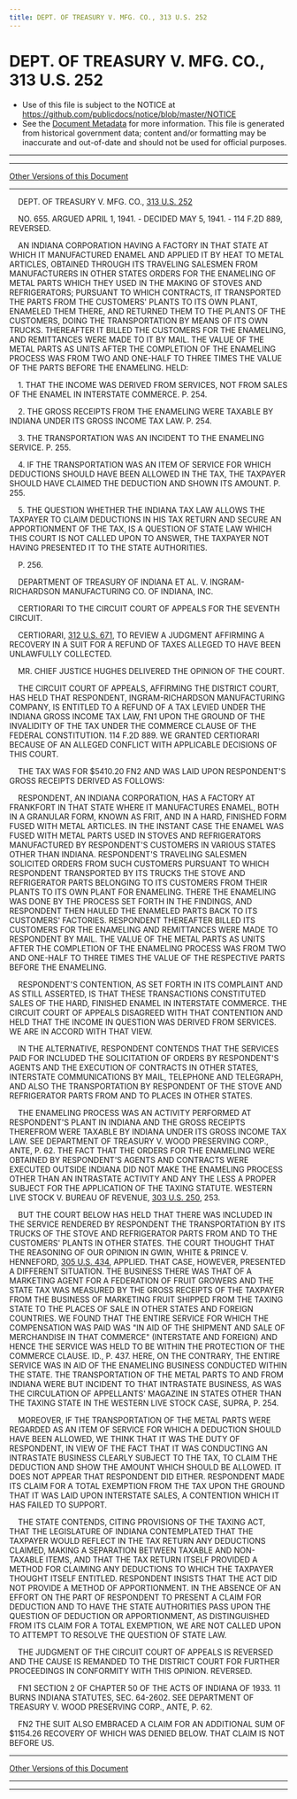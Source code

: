 ```yaml
---
title: DEPT. OF TREASURY V. MFG. CO., 313 U.S. 252
---
```


# DEPT. OF TREASURY V. MFG. CO., 313 U.S. 252

* Use of this file is subject to the NOTICE at https://github.com/publicdocs/notice/blob/master/NOTICE
* See the [Document Metadata](../../../index.md) for more information.
  This file is generated from historical government data; content and/or formatting may be inaccurate and out-of-date and should not be used for official purposes.

----------
----------

[Other Versions of this Document](https://publicdocs.github.io/go/links?ns=uslm-x&ref=%2Fus%2Fcourts%2Fscotus%2FusReporter%2F313%2F252)

----------

    DEPT. OF TREASURY V. MFG. CO., [313 U.S. 252][/us/courts/scotus/usReporter/313/252]

    NO. 655.  ARGUED APRIL 1, 1941.  - DECIDED MAY 5, 1941.  - 114 F.2D 889, REVERSED.

    AN INDIANA CORPORATION HAVING A FACTORY IN THAT STATE AT WHICH IT MANUFACTURED ENAMEL AND APPLIED IT BY HEAT TO METAL ARTICLES, OBTAINED THROUGH ITS TRAVELING SALESMEN FROM MANUFACTURERS IN OTHER STATES ORDERS FOR THE ENAMELING OF METAL PARTS WHICH THEY USED IN THE MAKING OF STOVES AND REFRIGERATORS; PURSUANT TO WHICH CONTRACTS, IT TRANSPORTED THE PARTS FROM THE CUSTOMERS' PLANTS TO ITS OWN PLANT, ENAMELED THEM THERE, AND RETURNED THEM TO THE PLANTS OF THE CUSTOMERS, DOING THE TRANSPORTATION BY MEANS OF ITS OWN TRUCKS.  THEREAFTER IT BILLED THE CUSTOMERS FOR THE ENAMELING, AND REMITTANCES WERE MADE TO IT BY MAIL.  THE VALUE OF THE METAL PARTS AS UNITS AFTER THE COMPLETION OF THE ENAMELING PROCESS WAS FROM TWO AND ONE-HALF TO THREE TIMES THE VALUE OF THE PARTS BEFORE THE ENAMELING.  HELD:

    1.  THAT THE INCOME WAS DERIVED FROM SERVICES, NOT FROM SALES OF THE ENAMEL IN INTERSTATE COMMERCE.  P. 254.

    2.  THE GROSS RECEIPTS FROM THE ENAMELING WERE TAXABLE BY INDIANA UNDER ITS GROSS INCOME TAX LAW.  P. 254.

    3.  THE TRANSPORTATION WAS AN INCIDENT TO THE ENAMELING SERVICE.  P. 255.

    4.  IF THE TRANSPORTATION WAS AN ITEM OF SERVICE FOR WHICH DEDUCTIONS SHOULD HAVE BEEN ALLOWED IN THE TAX, THE TAXPAYER SHOULD HAVE CLAIMED THE DEDUCTION AND SHOWN ITS AMOUNT.  P. 255.

    5.  THE QUESTION WHETHER THE INDIANA TAX LAW ALLOWS THE TAXPAYER TO CLAIM DEDUCTIONS IN HIS TAX RETURN AND SECURE AN APPORTIONMENT OF THE TAX, IS A QUESTION OF STATE LAW WHICH THIS COURT IS NOT CALLED UPON TO ANSWER, THE TAXPAYER NOT HAVING PRESENTED IT TO THE STATE AUTHORITIES.

    P. 256.

    DEPARTMENT OF TREASURY OF INDIANA ET AL. V. INGRAM-RICHARDSON MANUFACTURING CO. OF INDIANA, INC.

    CERTIORARI TO THE CIRCUIT COURT OF APPEALS FOR THE SEVENTH CIRCUIT.

    CERTIORARI, [312 U.S. 671][/us/courts/scotus/usReporter/312/671], TO REVIEW A JUDGMENT AFFIRMING A RECOVERY IN A SUIT FOR A REFUND OF TAXES ALLEGED TO HAVE BEEN UNLAWFULLY COLLECTED.

    MR. CHIEF JUSTICE HUGHES DELIVERED THE OPINION OF THE COURT.

    THE CIRCUIT COURT OF APPEALS, AFFIRMING THE DISTRICT COURT, HAS HELD THAT RESPONDENT, INGRAM-RICHARDSON MANUFACTURING COMPANY, IS ENTITLED TO A REFUND OF A TAX LEVIED UNDER THE INDIANA GROSS INCOME TAX LAW, FN1  UPON THE GROUND OF THE INVALIDITY OF THE TAX UNDER THE COMMERCE CLAUSE OF THE FEDERAL CONSTITUTION.  114 F.2D 889.  WE GRANTED CERTIORARI BECAUSE OF AN ALLEGED CONFLICT WITH APPLICABLE DECISIONS OF THIS COURT.

    THE TAX WAS FOR $5410.20  FN2  AND WAS LAID UPON RESPONDENT'S GROSS RECEIPTS DERIVED AS FOLLOWS:

    RESPONDENT, AN INDIANA CORPORATION, HAS A FACTORY AT FRANKFORT IN THAT STATE WHERE IT MANUFACTURES ENAMEL, BOTH IN A GRANULAR FORM, KNOWN AS FRIT, AND IN A HARD, FINISHED FORM FUSED WITH METAL ARTICLES.  IN THE INSTANT CASE THE ENAMEL WAS FUSED WITH METAL PARTS USED IN STOVES AND REFRIGERATORS MANUFACTURED BY RESPONDENT'S CUSTOMERS IN VARIOUS STATES OTHER THAN INDIANA.  RESPONDENT'S TRAVELING SALESMEN SOLICITED ORDERS FROM SUCH CUSTOMERS PURSUANT TO WHICH RESPONDENT TRANSPORTED BY ITS TRUCKS THE STOVE AND REFRIGERATOR PARTS BELONGING TO ITS CUSTOMERS FROM THEIR PLANTS TO ITS OWN PLANT FOR ENAMELING.  THERE THE ENAMELING WAS DONE BY THE PROCESS SET FORTH IN THE FINDINGS, AND RESPONDENT THEN HAULED THE ENAMELED PARTS BACK TO ITS CUSTOMERS' FACTORIES.  RESPONDENT THEREAFTER BILLED ITS CUSTOMERS FOR THE ENAMELING AND REMITTANCES WERE MADE TO RESPONDENT BY MAIL.  THE VALUE OF THE METAL PARTS AS UNITS AFTER THE COMPLETION OF THE ENAMELING PROCESS WAS FROM TWO AND ONE-HALF TO THREE TIMES THE VALUE OF THE RESPECTIVE PARTS BEFORE THE ENAMELING.

    RESPONDENT'S CONTENTION, AS SET FORTH IN ITS COMPLAINT AND AS STILL ASSERTED, IS THAT THESE TRANSACTIONS CONSTITUTED SALES OF THE HARD, FINISHED ENAMEL IN INTERSTATE COMMERCE.  THE CIRCUIT COURT OF APPEALS DISAGREED WITH THAT CONTENTION AND HELD THAT THE INCOME IN QUESTION WAS DERIVED FROM SERVICES.  WE ARE IN ACCORD WITH THAT VIEW.

    IN THE ALTERNATIVE, RESPONDENT CONTENDS THAT THE SERVICES PAID FOR INCLUDED THE SOLICITATION OF ORDERS BY RESPONDENT'S AGENTS AND THE EXECUTION OF CONTRACTS IN OTHER STATES, INTERSTATE COMMUNICATIONS BY MAIL, TELEPHONE AND TELEGRAPH, AND ALSO THE TRANSPORTATION BY RESPONDENT OF THE STOVE AND REFRIGERATOR PARTS FROM AND TO PLACES IN OTHER STATES.

    THE ENAMELING PROCESS WAS AN ACTIVITY PERFORMED AT RESPONDENT'S PLANT IN INDIANA AND THE GROSS RECEIPTS THEREFROM WERE TAXABLE BY INDIANA UNDER ITS GROSS INCOME TAX LAW.  SEE DEPARTMENT OF TREASURY V. WOOD PRESERVING CORP., ANTE, P. 62.  THE FACT THAT THE ORDERS FOR THE ENAMELING WERE OBTAINED BY RESPONDENT'S AGENTS AND CONTRACTS WERE EXECUTED OUTSIDE INDIANA DID NOT MAKE THE ENAMELING PROCESS OTHER THAN AN INTRASTATE ACTIVITY AND ANY THE LESS A PROPER SUBJECT FOR THE APPLICATION OF THE TAXING STATUTE.  WESTERN LIVE STOCK V. BUREAU OF REVENUE, [303 U.S. 250][/us/courts/scotus/usReporter/303/250], 253.

    BUT THE COURT BELOW HAS HELD THAT THERE WAS INCLUDED IN THE SERVICE RENDERED BY RESPONDENT THE TRANSPORTATION BY ITS TRUCKS OF THE STOVE AND REFRIGERATOR PARTS FROM AND TO THE CUSTOMERS' PLANTS IN OTHER STATES.  THE COURT THOUGHT THAT THE REASONING OF OUR OPINION IN GWIN, WHITE & PRINCE V. HENNEFORD, [305 U.S. 434][/us/courts/scotus/usReporter/305/434], APPLIED.  THAT CASE, HOWEVER, PRESENTED A DIFFERENT SITUATION.  THE BUSINESS THERE WAS THAT OF A MARKETING AGENT FOR A FEDERATION OF FRUIT GROWERS AND THE STATE TAX WAS MEASURED BY THE GROSS RECEIPTS OF THE TAXPAYER FROM THE BUSINESS OF MARKETING FRUIT SHIPPED FROM THE TAXING STATE TO THE PLACES OF SALE IN OTHER STATES AND FOREIGN COUNTRIES.  WE FOUND THAT THE ENTIRE SERVICE FOR WHICH THE COMPENSATION WAS PAID WAS "IN AID OF THE SHIPMENT AND SALE OF MERCHANDISE IN THAT COMMERCE" (INTERSTATE AND FOREIGN) AND HENCE THE SERVICE WAS HELD TO BE WITHIN THE PROTECTION OF THE COMMERCE CLAUSE.  ID., P. 437.  HERE, ON THE CONTRARY, THE ENTIRE SERVICE WAS IN AID OF THE ENAMELING BUSINESS CONDUCTED WITHIN THE STATE.  THE TRANSPORTATION OF THE METAL PARTS TO AND FROM INDIANA WERE BUT INCIDENT TO THAT INTRASTATE BUSINESS, AS WAS THE CIRCULATION OF APPELLANTS' MAGAZINE IN STATES OTHER THAN THE TAXING STATE IN THE WESTERN LIVE STOCK CASE, SUPRA, P. 254.

    MOREOVER, IF THE TRANSPORTATION OF THE METAL PARTS WERE REGARDED AS AN ITEM OF SERVICE FOR WHICH A DEDUCTION SHOULD HAVE BEEN ALLOWED, WE THINK THAT IT WAS THE DUTY OF RESPONDENT, IN VIEW OF THE FACT THAT IT WAS CONDUCTING AN INTRASTATE BUSINESS CLEARLY SUBJECT TO THE TAX, TO CLAIM THE DEDUCTION AND SHOW THE AMOUNT WHICH SHOULD BE ALLOWED.  IT DOES NOT APPEAR THAT RESPONDENT DID EITHER.  RESPONDENT MADE ITS CLAIM FOR A TOTAL EXEMPTION FROM THE TAX UPON THE GROUND THAT IT WAS LAID UPON INTERSTATE SALES, A CONTENTION WHICH IT HAS FAILED TO SUPPORT.

    THE STATE CONTENDS, CITING PROVISIONS OF THE TAXING ACT, THAT THE LEGISLATURE OF INDIANA CONTEMPLATED THAT THE TAXPAYER WOULD REFLECT IN THE TAX RETURN ANY DEDUCTIONS CLAIMED, MAKING A SEPARATION BETWEEN TAXABLE AND NON-TAXABLE ITEMS, AND THAT THE TAX RETURN ITSELF PROVIDED A METHOD FOR CLAIMING ANY DEDUCTIONS TO WHICH THE TAXPAYER THOUGHT ITSELF ENTITLED.  RESPONDENT INSISTS THAT THE ACT DID NOT PROVIDE A METHOD OF APPORTIONMENT.  IN THE ABSENCE OF AN EFFORT ON THE PART OF RESPONDENT TO PRESENT A CLAIM FOR DEDUCTION AND TO HAVE THE STATE AUTHORITIES PASS UPON THE QUESTION OF DEDUCTION OR APPORTIONMENT, AS DISTINGUISHED FROM ITS CLAIM FOR A TOTAL EXEMPTION, WE ARE NOT CALLED UPON TO ATTEMPT TO RESOLVE THE QUESTION OF STATE LAW.

    THE JUDGMENT OF THE CIRCUIT COURT OF APPEALS IS REVERSED AND THE CAUSE IS REMANDED TO THE DISTRICT COURT FOR FURTHER PROCEEDINGS IN CONFORMITY WITH THIS OPINION.  REVERSED.

    FN1  SECTION 2 OF CHAPTER 50 OF THE ACTS OF INDIANA OF 1933.  11 BURNS INDIANA STATUTES, SEC. 64-2602.  SEE DEPARTMENT OF TREASURY V. WOOD PRESERVING CORP., ANTE, P. 62.

    FN2  THE SUIT ALSO EMBRACED A CLAIM FOR AN ADDITIONAL SUM OF $1154.26 RECOVERY OF WHICH WAS DENIED BELOW.  THAT CLAIM IS NOT BEFORE US.

----------

[Other Versions of this Document](https://publicdocs.github.io/go/links?ns=uslm-x&ref=%2Fus%2Fcourts%2Fscotus%2FusReporter%2F313%2F252)

----------
----------

[/us/courts/scotus/usReporter/313/252]: https://publicdocs.github.io/go/links?ns=uslm-x&ref=%2Fus%2Fcourts%2Fscotus%2FusReporter%2F313%2F252
[/us/courts/scotus/usReporter/312/671]: https://publicdocs.github.io/go/links?ns=uslm-x&ref=%2Fus%2Fcourts%2Fscotus%2FusReporter%2F312%2F671
[/us/courts/scotus/usReporter/303/250]: https://publicdocs.github.io/go/links?ns=uslm-x&ref=%2Fus%2Fcourts%2Fscotus%2FusReporter%2F303%2F250
[/us/courts/scotus/usReporter/305/434]: https://publicdocs.github.io/go/links?ns=uslm-x&ref=%2Fus%2Fcourts%2Fscotus%2FusReporter%2F305%2F434


